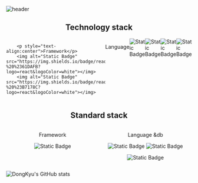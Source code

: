 ![header](https://capsule-render.vercel.app/api?type=shark&color=_hexcode&height=300&section=header&text=Welecome!&fontSize=70&fontColor=b21848)
<h2 style="text-align:center">Technology stack</h2>

<div style="display:flex">
    
        <p style="text-align:center">Framework</p>
        <img alt="Static Badge" src="https://img.shields.io/badge/react%20-%20%2361DAFB?logo=react&logoColor=white"></img>
        <img alt="Static Badge" src="https://img.shields.io/badge/react%20native%20-%20%23B7178C?logo=react&logoColor=white"></img>
    
   
<p style="text-align:center">Language</p>
<img alt="Static Badge" src="https://img.shields.io/badge/html5-%23E34F26?logo=html5&logoColor=white"></img>
<img alt="Static Badge" src="https://img.shields.io/badge/css3%20-%20%231572B6?logo=css3&logoColor=white"></img>
<img alt="Static Badge" src="https://img.shields.io/badge/javascript%20-%20%23F7DF1E?logo=javascript&logoColor=white"></img>
<img alt="Static Badge" src="https://img.shields.io/badge/typescript%20-%20%233178C6?logo=typescript&logoColor=purple"></img>

</div>


<h2 style="text-align:center">Standard stack</h2>
<div  style="display:flex;text-align:center">
    <div style="flex:1">
        <p style="text-align:center">Framework</p>
<div>
<img alt="Static Badge" src="https://img.shields.io/badge/springboot%20-%236DB33F?logo=springboot&logoColor=white"></img>

</div>
</div>
<div style="flex:1;;justify-content:center;align-items:center">
<p style="text-align:center">Language &db</p>

<img alt="Static Badge" src="https://img.shields.io/badge/c-%23A8B9CC?logo=c&logoColor=white"></img>
<img alt="Static Badge" src="https://img.shields.io/badge/java%20-%236DB33F?logo=java&logoColor=white"></img>

<img alt="Static Badge" src="https://img.shields.io/badge/mysql%20-%20%234479A1?logo=mysql&logoColor=white"></img>

</div>
</div>


![DongKyu's GitHub stats](https://github-readme-stats.vercel.app/api?username=ldkstellar&theme=dark&show_icons=true)
